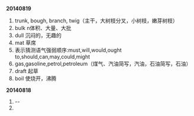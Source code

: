 **20140819**

1. trunk, bough, branch, twig（主干，大树枝分叉，小树枝，嫩芽树枝）
2. bulk n体积、大量、大批
3. dull 沉闷的，无趣的
4. mat 草席
5. 表示猜测语气强弱顺序:must,will,would,ought to,should,can,may,could,might
6. gas,gasoline,petrol,petroleum（煤气、汽油简写，汽油，石油简写，石油）
7. draft 起草
8. boil 使烧开，沸腾

**20140818**

1. --
2. 

